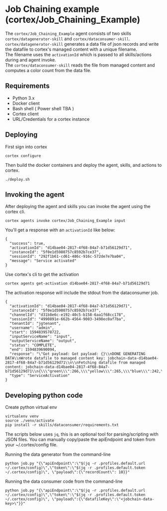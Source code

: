 # Job Chaining example (cortex/Job_Chaining_Example)
The `cortex/Job_Chaining_Example` agent consists of two skills `cortex/datagenerator-skill` and `cortex/dataconsumer-skill`.
`cortex/datagenerator-skill` generates a data file of json records and write the datafile to cortex's managed content with a unique filename.  
The filename uses the `activationId` which is passed to all skills/actions during and agent invoke.  
The `cortex/dataconsumer-skill` reads the file from managed content and computes a color count from the data file.

## Requirements
- Python 3.x
- Docker client
- Bash shell ( Power shell TBA )
- Cortex client
- URL/Credentials for a cortex instance

## Deploying
First sign into cortex
```
cortex configure
```

Then build the docker containers and deploy the agent, skills, and actions to cortex.
```
./deploy.sh
```

## Invoking the agent
After deploying the agent and skills you can invoke the agent using the cortex cli.
```
cortex agents invoke cortex/Job_Chaining_Example input
```

You'll get a response with an `activationId` like below:
```
{
  "success": true,
  "activationId": "d14bae04-2817-4f68-84a7-b71d56129d71",
  "instanceId": "5f0e1d5980757c8592b7ce37",
  "sessionId": "292f1b61-cd61-486c-916c-572de7e7ba04",
  "message": "Service activated"
}
```

Use cortex's cli to get the activation
```
cortex agents get-activation d14bae04-2817-4f68-84a7-b71d56129d71
```
The activation response will include the stdout from the dataconsumer job.
```
{
  "activationId": "d14bae04-2817-4f68-84a7-b71d56129d71",
  "instanceId": "5f0e1d5980757c8592b7ce37",
  "channelId": "d31b8e6c-e192-40c5-b158-6aa1f68cc178",
  "sessionId": "4990891e-662b-4564-9003-3498ec0af7ba",
  "tenantId": "jgtenant",
  "username": "admin",
  "start": 1594839578722,
  "inputServiceName": "input",
  "outputServiceName": "output",
  "status": "COMPLETE",
  "end": 1594839690094,
  "response": "\"Got payload: Got payload: {}\\nDONE GENERATING DATA\\nWrote datafile to managed content key: jobchain-data-d14bae04-2817-4f68-84a7-b71d56129d71\\n\\nFetching datafile from managed content: jobchain-data-d14bae04-2817-4f68-84a7-b71d56129d71\\n{\\\"green\\\":266,\\\"yellow\\\":265,\\\"blue\\\":242,\\\"red\\\":227}\\n\"",
  "type": "ServiceActivation"
}
```

## Developing python code
Create python virtual env
```
virtualenv venv
source ./venv/activate
pip install -r skills/dataconsumer/requirements.txt
```

The scripts below uses `jq`,  this is an optional tool for parsing/scripting with JSON files.
You can manually copy/paste the apiEndpoint and token from your ~/.cortex/config file.

Running the data generator from the command-line
```
python job.py "{\"apiEndpoint\":\"$(jq -r .profiles.default.url  ~/.cortex/config)\",\"token\":\"$(jq -r .profiles.default.token  ~/.cortex/config)\", \"payload\":{\"recordCount\": 10}}"    

```

Running the data consumer code from the command-line
```
python job.py "{\"apiEndpoint\":\"$(jq -r .profiles.default.url  ~/.cortex/config)\",\"token\":\"$(jq -r .profiles.default.token  ~/.cortex/config)\", \"payload\":{\"datafileKey\":\"<jobchain-data-key>\"}}"

```
